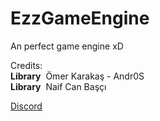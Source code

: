# EzzGameEngine
An perfect game engine xD

Credits:<br/>
<b>Library</b>&nbsp;&nbsp;Ömer Karakaş - Andr0S<br/>
<b>Library</b>&nbsp;&nbsp;Naif Can Başçı

<a href="https://discord.gg/aB6eYvDYF8">Discord</a>
